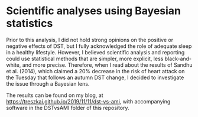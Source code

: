 # Scientific analyses using Bayesian statistics

Prior to this analysis, I did not hold strong opinions on the positive or negative effects of DST, but I fully acknowledged the role of adequate sleep in a healthy lifestyle. However, I believed scientific analysis and reporting could use statistical methods that are simpler, more explicit, less black-and-white, and more precise. Therefore, when I read about the results of Sandhu et al. (2014), which claimed a 20% decrease in the risk of heart attack on the Tuesday that follows an autumn DST change, I decided to investigate the issue through a Bayesian lens.

The results can be found on my blog, at <https://treszkai.github.io/2019/11/11/dst-vs-ami>, with accompanying software in the DSTvsAMI folder of this repository.
